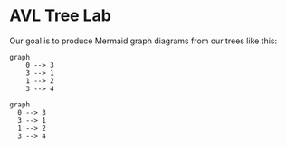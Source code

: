 # AVL Tree Lab

Our goal is to produce Mermaid graph diagrams from our trees like this:

```mermaid
graph
    0 --> 3
    3 --> 1
    1 --> 2
    3 --> 4
```

 ```mermaid
 graph
   0 --> 3
   3 --> 1
   1 --> 2
   3 --> 4
 ```


